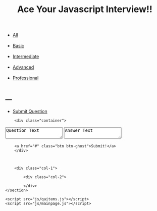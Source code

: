 <!DOCTYPE html>
<html lang="en">

<head>
    <meta charset="utf-8">
    <title>Final Project</title>
    <link type="text/css" href="qaForm.css" rel="stylesheet">
    <link type="text/css" href="css/First.css" rel="stylesheet">
    <link type="text/css" href="qaForm.css" rel="stylesheet">
    <!--<link type="text/css" href="css/transitions.css" rel="stylesheet">-->
</head>

<body>
    <header>
        <h1>Ace Your Javascript Interview!!</h1>
    </header>
    <section>
        <div class="col-1">
            <ul class="main-nav">
                <li id="all"><a href="all.html">All</a></li>
                <br>
                <li><a id="basic" href="index.html">Basic</a></li>
                <br>
                <li><a id="intermediate" href="intermediate.html">Intermediate</a></li>
                <br>
                <li><a id="advanced" href="advanced.html">Advanced</a></li>
                <br>
                <li><a id="professional" href="professional">Professional</a></li>
                <br>
            </ul>
            <h2 class="dash">&mdash;</h2>
            <ul class="main-nav">
                <li><a href="#" onclick="toggle_visibility(questionBox)">Submit Question</a></li>
            </ul>



	
        <div class="container">
<textarea name="text" id="questionBox">Question Text</textarea>
<textarea name="text" id="questionBox">Answer Text</textarea>
        <a href="#" class="btn btn-ghost">Submit!</a>
        </div>
	


        <div class="col-1">

            <div class="col-2">

            </div>
    </section>
    
    <script src="js/qaitems.js"></script>
    <script src="js/mainpage.js"></script>
</body>

</html>
